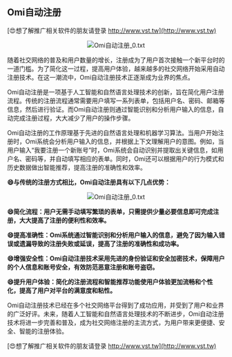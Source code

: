 ## **Omi自动注册**

[😍想了解推广相关软件的朋友请登录 http://www.vst.tw](http://www.vst.tw)

 <center><img src="https://vst.tw/MP4/tuiguang/png/6.png" alt="Omi自动注册_0.txt"></center>

随着社交网络的普及和用户数量的增长，注册成为了用户首次接触一个新平台时的一道门槛。为了简化这一过程，提高用户体验，越来越多的社交网络开始采用自动注册技术。在这一潮流中，Omi自动注册技术正逐渐成为业界的焦点。

Omi自动注册是一项基于人工智能和自然语言处理技术的创新，旨在简化用户注册流程。传统的注册流程通常需要用户填写一系列表单，包括用户名、密码、邮箱等信息，然后进行验证。而Omi自动注册则通过智能识别和分析用户输入的信息，自动完成注册过程，大大减少了用户的操作步骤。

Omi自动注册的工作原理基于先进的自然语言处理和机器学习算法。当用户开始注册时，Omi系统会分析用户输入的信息，并根据上下文理解用户的意图。例如，当用户输入“我要注册一个新账号”时，Omi系统会自动识别并提取出关键信息，如用户名、密码等，并自动填写相应的表单。同时，Omi还可以根据用户的行为模式和历史数据做出智能推荐，提高注册的准确性和效率。

**😄与传统的注册方式相比，Omi自动注册具有以下几点优势：**

 <center><img src="https://vst.tw/MP4/tuiguang/png/3.png" alt="Omi自动注册_0.txt"></center>

**😄简化流程：用户无需手动填写繁琐的表单，只需提供少量必要信息即可完成注册，大大提高了注册的便利性和效率。**

**😄提高准确性：Omi系统通过智能识别和分析用户输入的信息，避免了因为输入错误或遗漏导致的注册失败或延误，提高了注册的准确性和成功率。**

**😄增强安全性：Omi自动注册技术采用先进的身份验证和安全加密技术，保障用户的个人信息和账号安全，有效防范恶意注册和账号盗窃。**

**😄提升用户体验：简化的注册流程和智能推荐功能使用户体验更加流畅和个性化，提高了用户对平台的满意度和粘性。**

Omi自动注册技术已经在多个社交网络平台得到了成功应用，并受到了用户和业界的广泛好评。未来，随着人工智能和自然语言处理技术的不断进步，Omi自动注册技术将进一步完善和普及，成为社交网络注册的主流方式，为用户带来更便捷、安全、智能的注册体验。

[😍想了解推广相关软件的朋友请登录 http://www.vst.tw](http://www.vst.tw)



